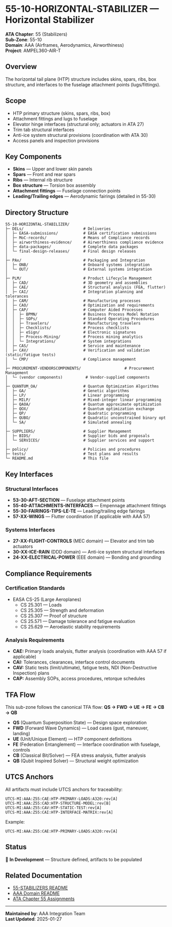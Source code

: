 # 55-10-HORIZONTAL-STABILIZER — Horizontal Stabilizer

**ATA Chapter**: 55 (Stabilizers)  
**Sub-Zone**: 55-10  
**Domain**: AAA (Airframes, Aerodynamics, Airworthiness)  
**Project**: AMPEL360-AIR-T

## Overview

The horizontal tail plane (HTP) structure includes skins, spars, ribs, box structure, and interfaces to the fuselage attachment points (lugs/fittings).

## Scope

- HTP primary structure (skins, spars, ribs, box)
- Attachment fittings and lugs to fuselage
- Elevator hinge interfaces (structural only; actuators in ATA 27)
- Trim tab structural interfaces
- Anti-ice system structural provisions (coordination with ATA 30)
- Access panels and inspection provisions

## Key Components

- **Skins** — Upper and lower skin panels
- **Spars** — Front and rear spars
- **Ribs** — Internal rib structure
- **Box structure** — Torsion box assembly
- **Attachment fittings** — Fuselage connection points
- **Leading/Trailing edges** — Aerodynamic fairings (detailed in 55-30)

## Directory Structure

```
55-10-HORIZONTAL-STABILIZER/
├─ DELs/                          # Deliveries
│  ├─ EASA-submissions/           # EASA certification submissions
│  ├─ MoC-records/                # Means of Compliance records
│  ├─ airworthiness-evidence/     # Airworthiness compliance evidence
│  ├─ data-packages/              # Complete data packages
│  └─ final-design-releases/      # Final design releases
│
├─ PAx/                           # Packaging and Integration
│  ├─ ONB/                        # Onboard systems integration
│  └─ OUT/                        # External systems integration
│
├─ PLM/                           # Product Lifecycle Management
│  ├─ CAD/                        # 3D geometry and assemblies
│  ├─ CAE/                        # Structural analysis (FEA, flutter)
│  ├─ CAI/                        # Integration planning and tolerances
│  ├─ CAM/                        # Manufacturing processes
│  ├─ CAO/                        # Optimization and requirements
│  ├─ CAP/                        # Computer Aided Processes
│  │  ├─ BPMN/                    # Business Process Model Notation
│  │  ├─ SOPs/                    # Standard Operating Procedures
│  │  ├─ Travelers/               # Manufacturing travelers
│  │  ├─ Checklists/              # Process checklists
│  │  ├─ eSign/                   # Electronic signatures
│  │  ├─ Process-Mining/          # Process mining analytics
│  │  └─ Integrations/            # System integrations
│  ├─ CAS/                        # Service and maintenance
│  ├─ CAV/                        # Verification and validation (static/fatigue tests)
│  └─ CMP/                        # Compliance management
│
├─ PROCUREMENT-VENDORSCOMPONENTS/                   # Procurement Management
│  └─ (vendor components)          # Vendor-supplied components
│
├─ QUANTUM_OA/                    # Quantum Optimization Algorithms
│  ├─ GA/                         # Genetic algorithms
│  ├─ LP/                         # Linear programming
│  ├─ MILP/                       # Mixed-integer linear programming
│  ├─ QAOA/                       # Quantum approximate optimization
│  ├─ QOX/                        # Quantum optimization exchange
│  ├─ QP/                         # Quadratic programming
│  ├─ QUBO/                       # Quadratic unconstrained binary opt
│  └─ SA/                         # Simulated annealing
│
├─ SUPPLIERS/                     # Supplier Management
│  ├─ BIDS/                       # Supplier bids and proposals
│  └─ SERVICES/                   # Supplier services and support
│
├─ policy/                        # Policies and procedures
├─ tests/                         # Test plans and results
└─ README.md                      # This file
```

## Key Interfaces

### Structural Interfaces
- **53-30-AFT-SECTION** — Fuselage attachment points
- **55-40-ATTACHMENTS-INTERFACES** — Empennage attachment fittings
- **55-30-FAIRINGS-TIPS-LE-TE** — Leading/trailing edge fairings
- **57-XX-WINGS** — Flutter coordination (if applicable with AAA 57)

### Systems Interfaces
- **27-XX-FLIGHT-CONTROLS** (MEC domain) — Elevator and trim tab actuators
- **30-XX-ICE-RAIN** (DDD domain) — Anti-ice system structural interfaces
- **24-XX-ELECTRICAL-POWER** (EEE domain) — Bonding and grounding

## Compliance Requirements

### Certification Standards
- EASA CS-25 (Large Aeroplanes)
  - CS 25.301 — Loads
  - CS 25.305 — Strength and deformation
  - CS 25.307 — Proof of structure
  - CS 25.571 — Damage tolerance and fatigue evaluation
  - CS 25.629 — Aeroelastic stability requirements

### Analysis Requirements
- **CAE:** Primary loads analysis, flutter analysis (coordination with AAA 57 if applicable)
- **CAI:** Tolerances, clearances, interface control documents
- **CAV:** Static tests (limit/ultimate), fatigue tests, NDI (Non-Destructive Inspection) plans
- **CAP:** Assembly SOPs, access procedures, retorque schedules

## TFA Flow

This sub-zone follows the canonical TFA flow:
**QS → FWD → UE → FE → CB → QB**

- **QS** (Quantum Superposition State) — Design space exploration
- **FWD** (Forward Wave Dynamics) — Load cases (gust, maneuver, landing)
- **UE** (Unit/Unique Element) — HTP component definitions
- **FE** (Federation Entanglement) — Interface coordination with fuselage, controls
- **CB** (Classical Bit/Solver) — FEA stress analysis, flutter analysis
- **QB** (Qubit Inspired Solver) — Structural weight optimization

## UTCS Anchors

All artifacts must include UTCS anchors for traceability:
```
UTCS-MI:AAA:Z55:CAE:HTP-PRIMARY-LOADS:A320:rev[A]
UTCS-MI:AAA:Z55:CAD:HTP-STRUCTURE-MODEL:rev[B]
UTCS-MI:AAA:Z55:CAV:HTP-STATIC-TEST:rev[A]
UTCS-MI:AAA:Z55:CAI:HTP-INTERFACE-MATRIX:rev[A]
```

Example:
```
UTCS-MI:AAA:Z55:CAE:HTP-PRIMARY-LOADS:A320:rev[A]
```

## Status

🚧 **In Development** — Structure defined, artifacts to be populated

## Related Documentation

- [55-STABILIZERS README](../README.md)
- [AAA Domain README](../../../README.md)
- [ATA Chapter 55 Assignments](../../../../../1-DIMENSIONS/CANONICAL-TAXONOMY/ata-chapters.csv)

---

**Maintained by**: AAA Integration Team  
**Last Updated**: 2025-01-27
